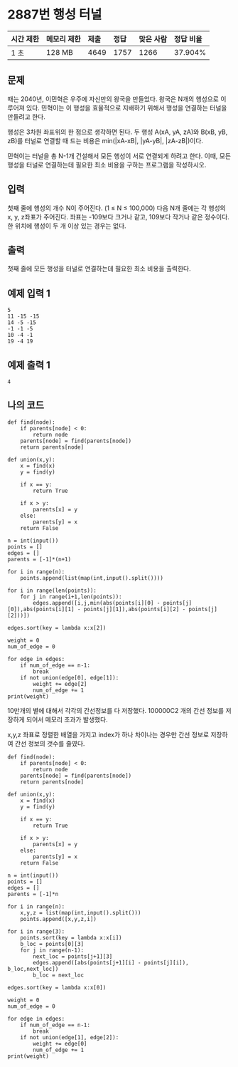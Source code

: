 # 2887번 행성 터널

| 시간 제한 | 메모리 제한 | 제출 | 정답 | 맞은 사람 | 정답 비율 |
| :-------- | :---------- | :--- | :--- | :-------- | :-------- |
| 1 초      | 128 MB      | 4649 | 1757 | 1266      | 37.904%   |

## 문제

때는 2040년, 이민혁은 우주에 자신만의 왕국을 만들었다. 왕국은 N개의 행성으로 이루어져 있다. 민혁이는 이 행성을 효율적으로 지배하기 위해서 행성을 연결하는 터널을 만들려고 한다.

행성은 3차원 좌표위의 한 점으로 생각하면 된다. 두 행성 A(xA, yA, zA)와 B(xB, yB, zB)를 터널로 연결할 때 드는 비용은 min(|xA-xB|, |yA-yB|, |zA-zB|)이다.

민혁이는 터널을 총 N-1개 건설해서 모든 행성이 서로 연결되게 하려고 한다. 이때, 모든 행성을 터널로 연결하는데 필요한 최소 비용을 구하는 프로그램을 작성하시오.

## 입력

첫째 줄에 행성의 개수 N이 주어진다. (1 ≤ N ≤ 100,000) 다음 N개 줄에는 각 행성의 x, y, z좌표가 주어진다. 좌표는 -109보다 크거나 같고, 109보다 작거나 같은 정수이다. 한 위치에 행성이 두 개 이상 있는 경우는 없다. 

## 출력

첫째 줄에 모든 행성을 터널로 연결하는데 필요한 최소 비용을 출력한다.

## 예제 입력 1 

```
5
11 -15 -15
14 -5 -15
-1 -1 -5
10 -4 -1
19 -4 19
```

## 예제 출력 1 

```
4
```

## 나의 코드

```
def find(node):
    if parents[node] < 0:
        return node
    parents[node] = find(parents[node])
    return parents[node]

def union(x,y):
    x = find(x)
    y = find(y)

    if x == y:
        return True

    if x > y:
        parents[x] = y
    else:
        parents[y] = x
    return False

n = int(input())
points = []
edges = []
parents = [-1]*(n+1)

for i in range(n):
    points.append(list(map(int,input().split())))

for i in range(len(points)):
    for j in range(i+1,len(points)):
        edges.append([i,j,min(abs(points[i][0] - points[j][0]),abs(points[i][1] - points[j][1]),abs(points[i][2] - points[j][2]))])

edges.sort(key = lambda x:x[2])

weight = 0
num_of_edge = 0

for edge in edges:
    if num_of_edge == n-1:
        break
    if not union(edge[0], edge[1]):
        weight += edge[2]
        num_of_edge += 1
print(weight)
```

10만개의 별에 대해서 각각의 간선정보를 다 저장했다. 100000C2 개의 간선 정보를 저장하게 되어서 메모리 초과가 발생했다.

x,y,z 좌표로 정렬한 배열을 가지고 index가 하나 차이나는 경우만 간선 정보로 저장하여 간선 정보의 갯수를 줄였다.

```
def find(node):
    if parents[node] < 0:
        return node
    parents[node] = find(parents[node])
    return parents[node]

def union(x,y):
    x = find(x)
    y = find(y)

    if x == y:
        return True

    if x > y:
        parents[x] = y
    else:
        parents[y] = x
    return False

n = int(input())
points = []
edges = []
parents = [-1]*n

for i in range(n):
    x,y,z = list(map(int,input().split()))
    points.append([x,y,z,i])

for i in range(3):
    points.sort(key = lambda x:x[i])
    b_loc = points[0][3]
    for j in range(n-1):
        next_loc = points[j+1][3]
        edges.append([abs(points[j+1][i] - points[j][i]), b_loc,next_loc])
        b_loc = next_loc

edges.sort(key = lambda x:x[0])

weight = 0
num_of_edge = 0

for edge in edges:
    if num_of_edge == n-1:
        break
    if not union(edge[1], edge[2]):
        weight += edge[0]
        num_of_edge += 1
print(weight)
```

